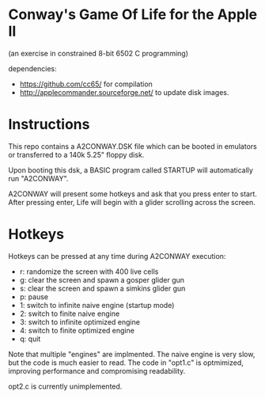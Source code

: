 # Conway's Game Of Life for the Apple II
(an exercise in constrained 8-bit 6502 C programming)

dependencies:
 * https://github.com/cc65/ for compilation
 * http://applecommander.sourceforge.net/ to update disk images.

# Instructions
This repo contains a A2CONWAY.DSK file which can be booted in emulators or transferred to a 140k 5.25" floppy disk.

Upon booting this dsk, a BASIC program called STARTUP will automatically run "A2CONWAY".

A2CONWAY will present some hotkeys and ask that you press enter to start.  After pressing enter, Life will begin with a glider scrolling across the screen.

# Hotkeys
Hotkeys can be pressed at any time during A2CONWAY execution:
 * r: randomize the screen with 400 live cells
 * g: clear the screen and spawn a gosper glider gun
 * s: clear the screen and spawn a simkins glider gun
 * p: pause
 * 1: switch to infinite naive engine (startup mode)
 * 2: switch to finite naive engine
 * 3: switch to infinite optimized engine
 * 4: switch to finite optimized engine
 * q: quit

Note that multiple "engines" are implmented.  The naive engine is very slow, but the code is much easier to read.  The code in "opt1.c" is optmimized, improving performance and compromising readability.

opt2.c is currently unimplemented.

